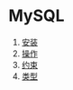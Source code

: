 # MySQL

<ol>
    <li><a href='安装'>安装</a></li>
    <li><a href='操作'>操作</a></li>
    <li><a href='约束'>约束</a></li>
    <li><a href='类型'>类型</a></li>
</ol>

